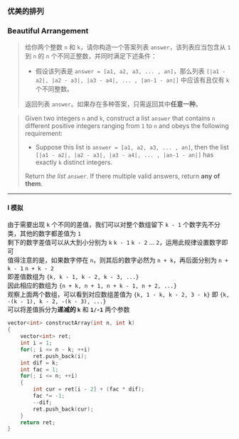 ### 优美的排列
### Beautiful Arrangement

> 给你两个整数 `n` 和 `k`，请你构造一个答案列表 `answer`，该列表应当包含从 `1` 到 `n` 的 `n` 个不同正整数，并同时满足下述条件：  
> - 假设该列表是 `answer = [a1, a2, a3, ... , an]`，那么列表 `[|a1 - a2|, |a2 - a3|, |a3 - a4|, ... , |an-1 - an|]` 中应该有且仅有 `k` 个不同整数。  
> 
> 返回列表 `answer`。如果存在多种答案，只需返回其中**任意一种**。  

> Given two integers `n` and `k`, construct a list `answer` that contains `n` different positive integers ranging from `1` to `n` and obeys the following requirement:  
> - Suppose this list is `answer = [a1, a2, a3, ... , an]`, then the list `[|a1 - a2|, |a2 - a3|, |a3 - a4|, ... , |an-1 - an|]` has exactly `k` distinct integers.  
> 
> Return *the list `answer`*. If there multiple valid answers, return **any of them**.

----------

#### I 模拟

由于需要出现 `k` 个不同的差值，我们可以对整个数组留下 `k - 1` 个数字先不分类，其他的数字都差值为 `1`  
剩下的数字差值可以从大到小分别为 `k` `k - 1` `k - 2` ... `2`，运用此规律设置数字即可  
值得注意的是，如果数字停在 `n`，则其后的数字必然为 `n + k`，再后面分别为 `n + k - 1` `n + k - 2`  
即差值数组为 `{k, k - 1, k - 2, k - 3, ...}`  
因此相应的数组为 `{n + k, n + 1, n + k - 1, n + 2, ...}`  
观察上面两个数组，可以看到对应数组差值为 `{k, 1 - k, k - 2, 3 - k}` 即 `{k, -(k - 1), k - 2, -(k - 3), ...}`  
可以将差值拆分为**递减的 `k`** 和 **`1/-1`** 两个参数  

```cpp
vector<int> constructArray(int n, int k) 
{
    vector<int> ret;
    int i = 1;
    for(; i <= n - k; ++i)
        ret.push_back(i);
    int dif = k;
    int fac = 1;
    for(; i <= n; ++i)
    {
        int cur = ret[i - 2] + (fac * dif);
        fac *= -1;
        --dif;
        ret.push_back(cur);
    }
    return ret;
}
```
